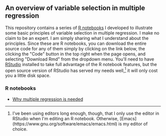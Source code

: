## An overview of variable selection in multiple regression

This repository contains a series of [R
notebooks](https://bookdown.org/yihui/rmarkdown/notebook.html) I
developed to illustrate some basic principles of variable selection in
multiple regression. I make no claim to be an expert. I am simply
sharing what I understand about the principles. Since these are R
notebooks, you can download the entire source code for any of them
simply by clicking on the link below, the clicking the "Code" button
in the top right when the page opens, and selecting "Download Rmd"
from the dropdown menu. You'll need to have
[RStudio](https://www.rstudio.com/products/rstudio/) installed to take
full advantage of the R notebook features, but the open source version
of RStudio has served my needs well,<a href="#fn1"
id="fnref1"><sup>1</sup></a> it will only cost you a little disk
space.

### R notebooks
* [Why multiple regression is
  needed](https://github.com/kholsinger/variable-selection/blob/master/multiple-regression-basics.nb.html)

-----

<ol>
<li id="fn1">I've been using editors long enough, though, that I only use the
    editor in RStudio when I'm editing an R notebook. Otherwise,
    [Emacs](https://www.gnu.org/software/emacs/emacs.html) is my
    editor of choice. 
